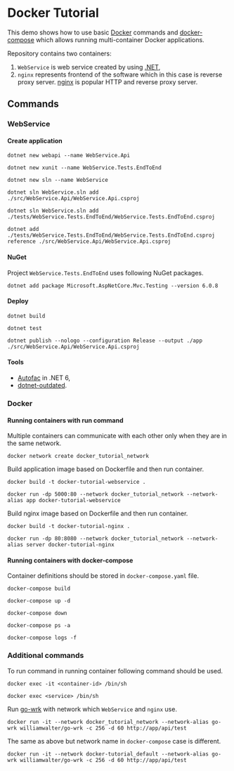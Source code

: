 # Docker Tutorial

This demo shows how to use basic [Docker](https://www.docker.com/) commands and [docker-compose](https://docs.docker.com/compose/) which allows running multi-container Docker applications.

Repository contains two containers:

1. `WebService` is web service created by using [.NET](https://dotnet.microsoft.com/download),
2. `nginx` represents frontend of the software which in this case is reverse proxy server. [nginx](https://nginx.org/en/) is popular HTTP and reverse proxy server.

## Commands

### WebService

#### Create application

```text
dotnet new webapi --name WebService.Api
```

```text
dotnet new xunit --name WebService.Tests.EndToEnd
```

```text
dotnet new sln --name WebService
```

```text
dotnet sln WebService.sln add ./src/WebService.Api/WebService.Api.csproj
```

```text
dotnet sln WebService.sln add ./tests/WebService.Tests.EndToEnd/WebService.Tests.EndToEnd.csproj
```

```text
dotnet add ./tests/WebService.Tests.EndToEnd/WebService.Tests.EndToEnd.csproj reference ./src/WebService.Api/WebService.Api.csproj
```

#### NuGet

Project `WebService.Tests.EndToEnd` uses following NuGet packages.

```text
dotnet add package Microsoft.AspNetCore.Mvc.Testing --version 6.0.8
```

#### Deploy

```text
dotnet build
```

```text
dotnet test
```

```text
dotnet publish --nologo --configuration Release --output ./app ./src/WebService.Api/WebService.Api.csproj
```

#### Tools

- [Autofac](https://github.com/autofac/Autofac.Extensions.DependencyInjection/issues/97) in .NET 6,
- [dotnet-outdated](https://github.com/dotnet-outdated/dotnet-outdated).

### Docker

#### Running containers with run command

Multiple containers can communicate with each other only when they are in the same network.

```text
docker network create docker_tutorial_network
```

Build application image based on Dockerfile and then run container.

```text
docker build -t docker-tutorial-webservice .
```

```text
docker run -dp 5000:80 --network docker_tutorial_network --network-alias app docker-tutorial-webservice
```

Build nginx image based on Dockerfile and then run container.

```text
docker build -t docker-tutorial-nginx .
```

```text
docker run -dp 80:8080 --network docker_tutorial_network --network-alias server docker-tutorial-nginx
```

#### Running containers with docker-compose

Container definitions should be stored in `docker-compose.yaml` file.

```text
docker-compose build
```

```text
docker-compose up -d
```

```text
docker-compose down
```

```text
docker-compose ps -a
```

```text
docker-compose logs -f
```

### Additional commands

To run command in running container following command should be used.

```text
docker exec -it <container-id> /bin/sh
```

```text
docker exec <service> /bin/sh
```

Run [go-wrk](https://github.com/tsliwowicz/go-wrk) with network which `WebService` and `nginx` use.

```text
docker run -it --network docker_tutorial_network --network-alias go-wrk williamwalter/go-wrk -c 256 -d 60 http://app/api/test
```

The same as above but network name in `docker-compose` case is different.

```text
docker run -it --network docker-tutorial_default --network-alias go-wrk williamwalter/go-wrk -c 256 -d 60 http://app/api/test
```
